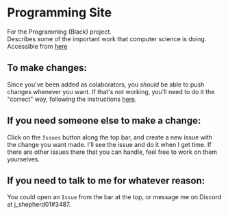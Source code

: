 # Programming Site
For the Programming (Black) project.  
Describes some of the important work that computer science is doing.  
Accessible from [here](https://jshepherd01.github.io/)  

## To make changes:
Since you've been added as colaborators, you *should* be able to push changes whenever you want. If that's not working, you'll need to do it the "correct" way, following the instructions [here](http://kbroman.org/github_tutorial/pages/fork.html).  

## If you need someone else to make a change:
Click on the ```Issues``` button along the top bar, and create a new issue with the change you want made. I'll see the issue and do it when I get time. If there are other issues there that you can handle, feel free to work on them yourselves.  

## If you need to talk to me for whatever reason:
You could open an ```Issue``` from the bar at the top, or message me on Discord at j_shepherd01#3487.